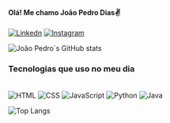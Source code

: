 #### Olá! Me chamo João Pedro Dias✌️

[![Linkedn](https://img.shields.io/badge/LinkedIn-0077B5?style=for-the-badge&logo=linkedin&logoColor=white)](https://www.linkedin.com/in/jo%C3%A3o-pedro-dias-00b0262a7/)
[![Instagram](https://img.shields.io/badge/Instagram-E4405F?style=for-the-badge&logo=instagram&logoColor=white)](https://www.instagram.com/joaopedroadias/)



![João Pedro´s GitHub stats](https://github-readme-stats.vercel.app/api?username=Joaoadiaas&show_icons=true&theme=radical)

### Tecnologias que uso no meu dia
<div style="display:inline_block"><br/>
    <img align="center" alt="HTML" src="https://img.shields.io/badge/HTML-239120?style=for-the-badge&logo=html5&logoColor=white"/>
    <img align="center" alt="CSS" src="https://img.shields.io/badge/CSS-239120?&style=for-the-badge&logo=css3&logoColor=white"/>
    <img align="center" alt="JavaScript" src="https://img.shields.io/badge/JavaScript-323330?style=for-the-badge&logo=javascript&logoColor=F7DF1E"/>
    <img align="center" alt="Python" src="https://img.shields.io/badge/Python-14354C?style=for-the-badge&logo=python&logoColor=white"/>
     <img align="center" alt="Java" src="https://img.shields.io/badge/Java-ED8B00?style=for-the-badge&logo=openjdk&logoColor=white"/>
</div>




![Top Langs](https://github-readme-stats.vercel.app/api/top-langs/?username=Joaoadiaas&layout=compact)


